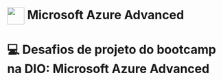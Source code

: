 <h1>
<a href="https://www.dio.me/">
     <img align="center" width="40px" src="https://hermes.digitalinnovation.one/assets/diome/logo-minimized.png"></a>
    <span>Microsoft Azure Advanced</span>
</h1>


# :computer: Desafios de projeto do bootcamp na DIO: Microsoft Azure Advanced
